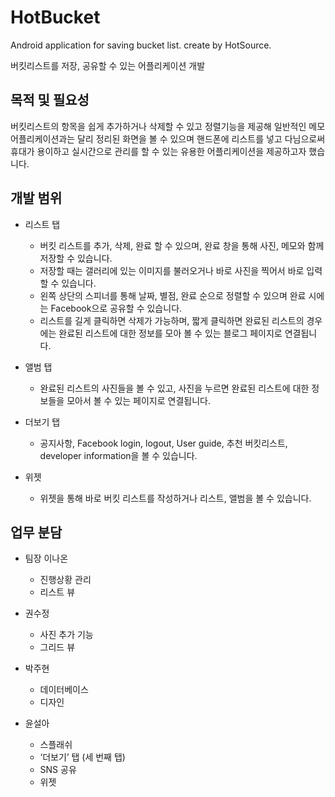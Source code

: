 # HotBucket
Android application for saving bucket list. create by HotSource.

버킷리스트를 저장, 공유할 수 있는 어플리케이션 개발


## 목적 및 필요성

버킷리스트의 항목을 쉽게 추가하거나 삭제할 수 있고 정렬기능을 제공해 일반적인 메모 어플리케이션과는 달리 정리된 화면을 볼 수 있으며 핸드폰에 리스트를 넣고 다님으로써 휴대가 용이하고 실시간으로 관리를 할 수 있는 유용한 어플리케이션을 제공하고자 했습니다.

## 개발 범위

- 리스트 탭
  - 버킷 리스트를 추가, 삭제, 완료 할 수 있으며, 완료 창을 통해 사진, 메모와 함께 저장할 수 있습니다. 
  - 저장할 때는 갤러리에 있는 이미지를 불러오거나 바로 사진을 찍어서 바로 입력할 수 있습니다. 
  - 왼쪽 상단의 스피너를 통해 날짜, 별점, 완료 순으로 정렬할 수 있으며 완료 시에는 Facebook으로 공유할 수 있습니다. 
  - 리스트를 길게 클릭하면 삭제가 가능하며, 짧게 클릭하면 완료된 리스트의 경우에는 완료된 리스트에 대한 정보를 모아 볼 수 있는 블로그 페이지로 연결됩니다.

- 앨범 탭
  - 완료된 리스트의 사진들을 볼 수 있고, 사진을 누르면 완료된 리스트에 대한 정보들을 
    모아서 볼 수 있는 페이지로 연결됩니다.

- 더보기 탭
  - 공지사항, Facebook login, logout, User guide, 추천 버킷리스트, 
   developer information을 볼 수 있습니다.

- 위젯
  - 위젯을 통해 바로 버킷 리스트를 작성하거나 리스트, 앨범을 볼 수 있습니다.
   
   
 ## 업무 분담
 
- 팀장 이나온
  - 진행상황 관리
  - 리스트 뷰

- 권수정
  - 사진 추가 기능
  - 그리드 뷰

- 박주현
  - 데이터베이스
  - 디자인

- 윤설아
  - 스플래쉬
  - ‘더보기’ 탭 (세 번째 탭)
  - SNS 공유
  - 위젯
